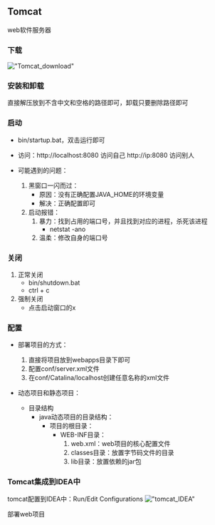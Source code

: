 ## Tomcat
web软件服务器

### 下载
!["Tomcat_download"]()

### 安装和卸载
直接解压放到不含中文和空格的路径即可，卸载只要删除路径即可

### 启动
* bin/startup.bat，双击运行即可
* 访问：http://localhost:8080    访问自己	 		http://ip:8080    访问别人

* 可能遇到的问题：
	1. 黑窗口一闪而过：
		* 原因：没有正确配置JAVA_HOME的环境变量
		* 解决：正确配置即可
	2. 启动报错：
		1. 暴力：找到占用的端口号，并且找到对应的进程，杀死该进程
			* netstat -ano
		2. 温柔：修改自身的端口号

### 关闭
1. 正常关闭
	* bin/shutdown.bat
	* ctrl + c
2. 强制关闭
	* 点击启动窗口的x

### 配置
* 部署项目的方式：
	1. 直接将项目放到webapps目录下即可
	2. 配置conf/server.xml文件
	3. 在conf/Catalina/localhost创建任意名称的xml文件

* 动态项目和静态项目：
	* 目录结构
		* java动态项目的目录结构：
			* 项目的根目录：
				* WEB-INF目录：
					1. web.xml：web项目的核心配置文件
					2. classes目录：放置字节码文件的目录
					3. lib目录：放置依赖的jar包

### Tomcat集成到IDEA中
tomcat配置到IDEA中：Run/Edit Configurations
!["tomcat_IDEA"]()

部署web项目



